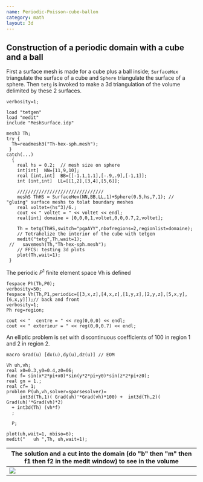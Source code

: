 ```yaml
---
name: Periodic-Poisson-cube-ballon
category: math
layout: 3d
---
```


## Construction of a periodic domain with a cube and a ball

First a surface mesh is made for a cube plus a ball inside; $\texttt{SurfaceHex}$ triangulate the surface of a cube and $\texttt{Sphere}$ triangulate the surface of a sphere.  Then $\texttt{tetg}$ is invoked to make a 3d triangulation of the volume delimited by these 2 surfaces.
~~~freefem
verbosity=1;

load "tetgen"
load "medit"
include "MeshSurface.idp"

mesh3 Th;
try {
  Th=readmesh3("Th-hex-sph.mesh");
 }
catch(...)
  { 
    real hs = 0.2;  // mesh size on sphere 
    int[int]  NN=[11,9,10];
    real [int,int]  BB=[[-1.1,1.1],[-.9,.9],[-1,1]];
    int [int,int]  LL=[[1,2],[3,4],[5,6]];
    
    ////////////////////////////////
    meshS ThHS = SurfaceHex(NN,BB,LL,1)+Sphere(0.5,hs,7,1); // "gluing" surface meshs to tolat boundary meshes
    real voltet=(hs^3)/6.;
    cout << " voltet = " << voltet << endl;
    real[int] domaine = [0,0,0,1,voltet,0,0,0.7,2,voltet];
    
    Th = tetg(ThHS,switch="pqaAYY",nbofregions=2,regionlist=domaine);    
    // Tetrahelize the interior of the cube with tetgen
    medit("tetg",Th,wait=1);
 //   savemesh(Th,"Th-hex-sph.mesh");
    // FFCS: testing 3d plots
    plot(Th,wait=1);
 }
~~~
The periodic $P^1$ finite element space Vh is defined
~~~freefem
fespace Ph(Th,P0);
verbosity=50;
fespace Vh(Th,P1,periodic=[[3,x,z],[4,x,z],[1,y,z],[2,y,z],[5,x,y],[6,x,y]]);// back and front
verbosity=1;
Ph reg=region;

cout << "  centre = " << reg(0,0,0) << endl;
cout << " exterieur = " << reg(0,0,0.7) << endl;
~~~
An elliptic problem is set with discontinuous coefficients of 100 in region 1 and 2 in region 2.
~~~freefem
macro Grad(u) [dx(u),dy(u),dz(u)] // EOM

Vh uh,vh;
real x0=0.3,y0=0.4,z0=06;
func f= sin(x*2*pi+x0)*sin(y*2*pi+y0)*sin(z*2*pi+z0);
real gn = 1.;
real cf= 1;
problem P(uh,vh,solver=sparsesolver)=
     int3d(Th,1)( Grad(uh)'*Grad(vh)*100) +  int3d(Th,2)( Grad(uh)'*Grad(vh)*2)
  + int3d(Th) (vh*f)
  ; 
  
  P;

plot(uh,wait=1, nbiso=6);
medit("   uh ",Th, uh,wait=1); 
~~~

|The solution and a cut into the domain (do "b" then "m" then f1 then f2 in the medit window) to see in the volume |
|------------------------|
|![][_solution]          |

[_solution]: https://raw.githubusercontent.com/FreeFem/FreeFem-markdown-figures/main/examples/3d/Period-Poisson-cube-ballon/solution.png
